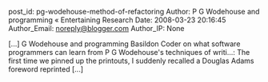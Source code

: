 post_id: pg-wodehouse-method-of-refactoring
Author: P G Wodehouse and programming « Entertaining Research
Date: 2008-03-23 20:16:45
Author_Email: noreply@blogger.com
Author_IP: None

[...] G Wodehouse and programming  Basildon Coder on what software programmers can learn from P G Wodehouse's techniques of writi...: The first time we pinned up the printouts, I suddenly recalled a Douglas Adams foreword reprinted [...]
